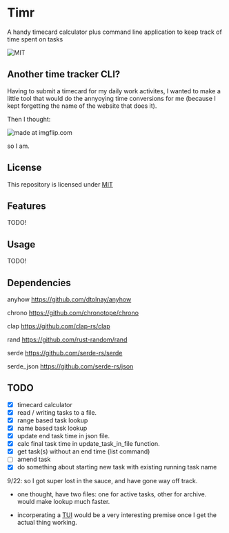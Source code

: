 # Timr
A handy timecard calculator plus command line application to keep track of time spent on tasks 


![MIT](https://img.shields.io/badge/license-MIT-blue.svg) 

## Another time tracker CLI?

Having to submit a timecard for my daily work activites, I wanted to make a little tool 
that would do the annyoying time conversions for me 
(because I kept forgetting the name of the website that does it).

Then I thought:

<img src="https://i.imgflip.com/7yiby5.jpg" title="made at imgflip.com"/>

so I am.


## License

This repository is licensed under [MIT](http://opensource.org/licenses/MIT) 

## Features
TODO!

## Usage
TODO!

## Dependencies
anyhow https://github.com/dtolnay/anyhow

chrono https://github.com/chronotope/chrono

clap https://github.com/clap-rs/clap

rand https://github.com/rust-random/rand

serde https://github.com/serde-rs/serde

serde_json https://github.com/serde-rs/json



## TODO

 - [x] timecard calculator
 - [x] read / writing tasks to a file.
 - [x] range based task lookup
 - [x] name based task lookup
 - [x] update end task time in json file.
 - [x] calc final task time in update_task_in_file function.
 - [x] get task(s) without an end time (list command)
 - [ ] amend task
 - [x] do something about starting new task with existing running task name

 9/22: so I got super lost in the sauce, and have gone way off track.
 
* one thought, have two files: one for active tasks, other for archive. would make lookup much faster.

 - incorperating a [TUI](https://github.com/ratatui-org/ratatui/blob/main/examples/README.md#user-input) would be a very interesting premise once I get the actual thing working.